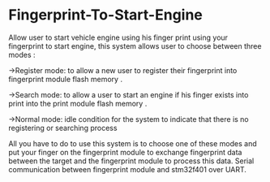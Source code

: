 # Fingerprint-To-Start-Engine
Allow user to start vehicle engine using his finger print
using your fingerprint to start engine, this system allows user to choose   between three modes : 

->Register mode: to allow a new user to register their fingerprint into fingerprint module flash memory .

->Search mode: to allow a user to start an engine if his finger exists into print into the print module flash memory .

->Normal mode: idle condition for the system to indicate that there is no registering or searching process 



All you have to do to use this system is to choose one of these modes and 
put your finger on the fingerprint module to exchange fingerprint data between
the target and the fingerprint module to process this data.
Serial communication between fingerprint module and stm32f401 over UART.
